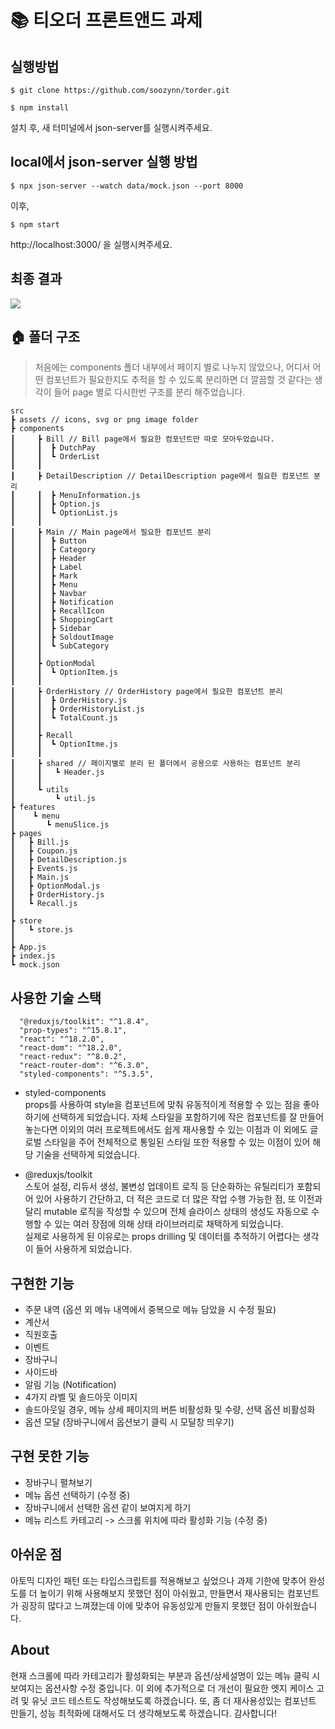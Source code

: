 # 📚 티오더 프론트앤드 과제

## 실행방법

```
$ git clone https://github.com/soozynn/torder.git
```

```
$ npm install
```

설치 후, 새 터미널에서 json-server를 실행시켜주세요.

## local에서 json-server 실행 방법

```
$ npx json-server --watch data/mock.json --port 8000
```

이후,

```
$ npm start
```

http://localhost:3000/ 을 실행시켜주세요.

## 최종 결과

<img src="./README.asset/result.gif" />

## 🏠 폴더 구조

> 처음에는 components 폴더 내부에서 페이지 별로 나누지 않았으나, 어디서 어떤 컴포넌트가 필요한지도 추적을 할 수 있도록 분리하면 더 깔끔할 것 같다는 생각이 들어 page 별로 다시한번 구조를 분리 해주었습니다.

```
src
┣ assets // icons, svg or png image folder
┣ components
┃     ┣ Bill // Bill page에서 필요한 컴포넌트만 따로 모아두었습니다.
┃     ┃  ┣ DutchPay
┃     ┃  ┗ OrderList
┃     ┃
┃     ┣ DetailDescription // DetailDescription page에서 필요한 컴포넌트 분리
┃     ┃  ┣ MenuInformation.js
┃     ┃  ┣ Option.js
┃     ┃  ┗ OptionList.js
┃     ┃
┃     ┣ Main // Main page에서 필요한 컴포넌트 분리
┃     ┃  ┣ Button
┃     ┃  ┣ Category
┃     ┃  ┣ Header
┃     ┃  ┣ Label
┃     ┃  ┣ Mark
┃     ┃  ┣ Menu
┃     ┃  ┣ Navbar
┃     ┃  ┣ Notification
┃     ┃  ┣ RecallIcon
┃     ┃  ┣ ShoppingCart
┃     ┃  ┣ Sidebar
┃     ┃  ┣ SoldoutImage
┃     ┃  ┗ SubCategory
┃     ┃
┃     ┣ OptionModal
┃     ┃  ┗ OptionItem.js
┃     ┃
┃     ┣ OrderHistory // OrderHistory page에서 필요한 컴포넌트 분리
┃     ┃  ┣ OrderHistory.js
┃     ┃  ┣ OrderHistoryList.js
┃     ┃  ┗ TotalCount.js
┃     ┃
┃     ┣ Recall
┃     ┃  ┗ OptionItme.js
┃     ┃
┃     ┣ shared // 페이지별로 분리 된 폴더에서 공용으로 사용하는 컴포넌트 분리
┃     ┃   ┗ Header.js
┃     ┃
┃     ┗ utils
┃         ┗ util.js
┣ features
┃    ┗ menu
┃       ┗ menuSlice.js
┣ pages
┃   ┣ Bill.js
┃   ┣ Coupon.js
┃   ┣ DetailDescription.js
┃   ┣ Events.js
┃   ┣ Main.js
┃   ┣ OptionModal.js
┃   ┣ OrderHistory.js
┃   ┗ Recall.js
┃
┣ store
┃   ┗ store.js
┃
┣ App.js
┣ index.js
┗ mock.json
```

## 사용한 기술 스택

```
  "@reduxjs/toolkit": "^1.8.4",
  "prop-types": "^15.8.1",
  "react": "^18.2.0",
  "react-dom": "^18.2.0",
  "react-redux": "^8.0.2",
  "react-router-dom": "^6.3.0",
  "styled-components": "^5.3.5",
```

- styled-components<br />
  props를 사용하여 style을 컴포넌트에 맞춰 유동적이게 적용할 수 있는 점을 좋아하기에 선택하게 되었습니다. 자체 스타일을 포함하기에 작은 컴포넌트를 잘 만들어 놓는다면 이외의 여러 프로젝트에서도 쉽게 재사용할 수 있는 이점과 이 외에도 글로벌 스타일을 주어 전체적으로 통일된 스타일 또한 적용할 수 있는 이점이 있어 해당 기술을 선택하게 되었습니다.

- @reduxjs/toolkit<br />
  스토어 설정, 리듀서 생성, 불변성 업데이트 로직 등 단순화하는 유틸리티가 포함되어 있어 사용하기 간단하고, 더 적은 코드로 더 많은 작업 수행 가능한 점, 또 이전과 달리 mutable 로직을 작성할 수 있으며 전체 슬라이스 상태의 생성도 자동으로 수행할 수 있는 여러 장점에 의해 상태 라이브러리로 채택하게 되었습니다.
  <br />
  실제로 사용하게 된 이유로는 props drilling 및 데이터를 추적하기 어렵다는 생각이 들어 사용하게 되었습니다.

## 구현한 기능

- 주문 내역 (옵션 외 메뉴 내역에서 중복으로 메뉴 담았을 시 수정 필요)
- 계산서
- 직원호출
- 이벤트
- 장바구니
- 사이드바
- 알림 기능 (Notification)
- 4가지 라벨 및 솔드아웃 이미지
- 솔드아웃일 경우, 메뉴 상세 페이지의 버튼 비활성화 및 수량, 선택 옵션 비활성화
- 옵션 모달 (장바구니에서 옵션보기 클릭 시 모달창 띄우기)

## 구현 못한 기능

- 장바구니 펼쳐보기
- 메뉴 옵션 선택하기 (수정 중)
- 장바구니에서 선택한 옵션 같이 보여지게 하기
- 메뉴 리스트 카테고리 -> 스크롤 위치에 따라 활성화 기능 (수정 중)

## 아쉬운 점

아토믹 디자인 패턴 또는 타입스크립트를 적용해보고 싶었으나 과제 기한에 맞추어 완성도를 더 높이기 위해 사용해보지 못했던 점이 아쉬웠고, 만들면서 재사용되는 컴포넌트가 굉장히 많다고 느껴졌는데 이에 맞추어 유동성있게 만들지 못했던 점이 아쉬웠습니다.

## About

현재 스크롤에 따라 카테고리가 활성화되는 부분과 옵션/상세설명이 있는 메뉴 클릭 시 보여지는 옵션사항 수정 중입니다. 이 외에
추가적으로 더 개선이 필요한 엣지 케이스 고려 및 유닛 코드 테스트도 작성해보도록 하겠습니다. 또, 좀 더 재사용성있는 컴포넌트 만들기, 성능 최적화에 대해서도 더 생각해보도록 하겠습니다. 감사합니다!
